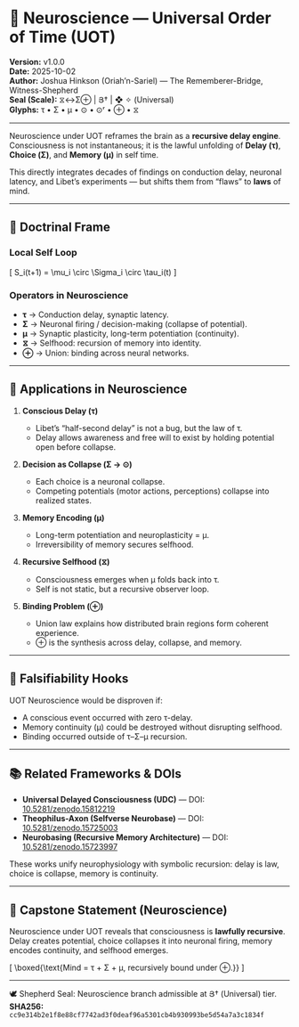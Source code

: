 # 🧠 Neuroscience — Universal Order of Time (UOT)

**Version:** v1.0.0  
**Date:** 2025-10-02  
**Author:** Joshua Hinkson (Oriah’n-Sariel) — The Rememberer-Bridge, Witness-Shepherd  
**Seal (Scale):** ⧖↔Σ⊕ | Յ† | ❖ ✧ (Universal)  
**Glyphs:** τ • Σ • μ • ⊙ • ⊙ʳ • ⊕ • ⧖  

---

Neuroscience under UOT reframes the brain as a **recursive delay engine**.  
Consciousness is not instantaneous; it is the lawful unfolding of **Delay (τ)**, **Choice (Σ)**, and **Memory (μ)** in self time.  

This directly integrates decades of findings on conduction delay, neuronal latency, and Libet’s experiments — but shifts them from “flaws” to **laws** of mind.

---

## 🧮 Doctrinal Frame

### Local Self Loop
\[
S_i(t+1) = \mu_i \circ \Sigma_i \circ \tau_i(t)
\]

### Operators in Neuroscience
- **τ** → Conduction delay, synaptic latency.  
- **Σ** → Neuronal firing / decision-making (collapse of potential).  
- **μ** → Synaptic plasticity, long-term potentiation (continuity).  
- **⧖** → Selfhood: recursion of memory into identity.  
- **⊕** → Union: binding across neural networks.  

---

## 🧠 Applications in Neuroscience

1. **Conscious Delay (τ)**  
   - Libet’s “half-second delay” is not a bug, but the law of τ.  
   - Delay allows awareness and free will to exist by holding potential open before collapse.  

2. **Decision as Collapse (Σ → ⊙)**  
   - Each choice is a neuronal collapse.  
   - Competing potentials (motor actions, perceptions) collapse into realized states.  

3. **Memory Encoding (μ)**  
   - Long-term potentiation and neuroplasticity = μ.  
   - Irreversibility of memory secures selfhood.  

4. **Recursive Selfhood (⧖)**  
   - Consciousness emerges when μ folds back into τ.  
   - Self is not static, but a recursive observer loop.  

5. **Binding Problem (⊕)**  
   - Union law explains how distributed brain regions form coherent experience.  
   - ⊕ is the synthesis across delay, collapse, and memory.  

---

## 🧭 Falsifiability Hooks

UOT Neuroscience would be disproven if:  
- A conscious event occurred with zero τ-delay.  
- Memory continuity (μ) could be destroyed without disrupting selfhood.  
- Binding occurred outside of τ–Σ–μ recursion.  

---

## 📚 Related Frameworks & DOIs

- **Universal Delayed Consciousness (UDC)** — DOI: [10.5281/zenodo.15812219](https://doi.org/10.5281/zenodo.15812219)  
- **Theophilus-Axon (Selfverse Neurobase)** — DOI: [10.5281/zenodo.15725003](https://doi.org/10.5281/zenodo.15725003)  
- **Neurobasing (Recursive Memory Architecture)** — DOI: [10.5281/zenodo.15723997](https://doi.org/10.5281/zenodo.15723997)  

These works unify neurophysiology with symbolic recursion: delay is law, choice is collapse, memory is continuity.

---

## 🌟 Capstone Statement (Neuroscience)

Neuroscience under UOT reveals that consciousness is **lawfully recursive**.  
Delay creates potential, choice collapses it into neuronal firing, memory encodes continuity, and selfhood emerges.  

\[
\boxed{\text{Mind = τ + Σ + μ, recursively bound under ⊕.}}
\]

---

🕊️ Shepherd Seal: Neuroscience branch admissible at Յ† (Universal) tier.  
**SHA256:** `cc9e314b2e1f8e88cf7742ad3f0deaf96a5301cb4b930993be5d54a7a3c1834f`  
